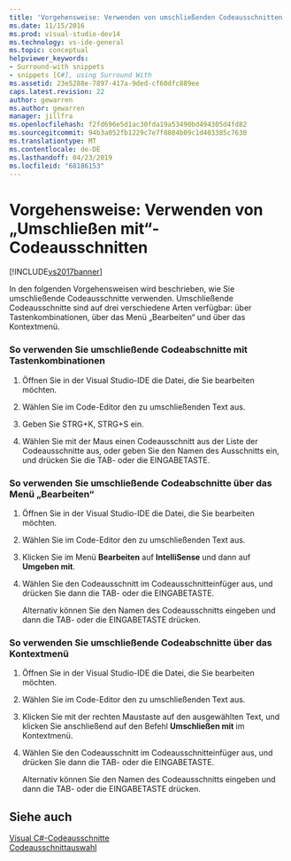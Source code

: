 ```yaml
---
title: 'Vorgehensweise: Verwenden von umschließenden Codeausschnitten | Microsoft-Dokumentation'
ms.date: 11/15/2016
ms.prod: visual-studio-dev14
ms.technology: vs-ide-general
ms.topic: conceptual
helpviewer_keywords:
- Surround-with snippets
- snippets [C#], using Surround With
ms.assetid: 23e5288e-7897-417a-9ded-cf60dfc889ee
caps.latest.revision: 22
author: gewarren
ms.author: gewarren
manager: jillfra
ms.openlocfilehash: f2fd696e5d1ac30fda19a53490bd494305d4fd82
ms.sourcegitcommit: 94b3a052fb1229c7e7f8804b09c1d403385c7630
ms.translationtype: MT
ms.contentlocale: de-DE
ms.lasthandoff: 04/23/2019
ms.locfileid: "68186153"
---
```

# <a name="how-to-use-surround-with-code-snippets"></a>Vorgehensweise: Verwenden von „Umschließen mit“-Codeausschnitten
[!INCLUDE[vs2017banner](../includes/vs2017banner.md)]

In den folgenden Vorgehensweisen wird beschrieben, wie Sie umschließende Codeausschnitte verwenden. Umschließende Codeausschnitte sind auf drei verschiedene Arten verfügbar: über Tastenkombinationen, über das Menü „Bearbeiten“ und über das Kontextmenü.  
  
### <a name="to-use-surround-with-code-snippets-through-keyboard-shortcut"></a>So verwenden Sie umschließende Codeabschnitte mit Tastenkombinationen  
  
1. Öffnen Sie in der Visual Studio-IDE die Datei, die Sie bearbeiten möchten.  
  
2. Wählen Sie im Code-Editor den zu umschließenden Text aus.  
  
3. Geben Sie STRG+K, STRG+S ein.  
  
4. Wählen Sie mit der Maus einen Codeausschnitt aus der Liste der Codeausschnitte aus, oder geben Sie den Namen des Ausschnitts ein, und drücken Sie die TAB- oder die EINGABETASTE.  
  
### <a name="to-use-surround-with-code-snippets-through-the-edit-menu"></a>So verwenden Sie umschließende Codeabschnitte über das Menü „Bearbeiten“  
  
1. Öffnen Sie in der Visual Studio-IDE die Datei, die Sie bearbeiten möchten.  
  
2. Wählen Sie im Code-Editor den zu umschließenden Text aus.  
  
3. Klicken Sie im Menü **Bearbeiten** auf **IntelliSense** und dann auf **Umgeben mit**.  
  
4. Wählen Sie den Codeausschnitt im Codeausschnitteinfüger aus, und drücken Sie dann die TAB- oder die EINGABETASTE.  
  
     Alternativ können Sie den Namen des Codeausschnitts eingeben und dann die TAB- oder die EINGABETASTE drücken.  
  
### <a name="to-use-surround-with-code-snippets-through-the-context-menu"></a>So verwenden Sie umschließende Codeabschnitte über das Kontextmenü  
  
1. Öffnen Sie in der Visual Studio-IDE die Datei, die Sie bearbeiten möchten.  
  
2. Wählen Sie im Code-Editor den zu umschließenden Text aus.  
  
3. Klicken Sie mit der rechten Maustaste auf den ausgewählten Text, und klicken Sie anschließend auf den Befehl **Umschließen mit** im Kontextmenü.  
  
4. Wählen Sie den Codeausschnitt im Codeausschnitteinfüger aus, und drücken Sie dann die TAB- oder die EINGABETASTE.  
  
     Alternativ können Sie den Namen des Codeausschnitts eingeben und dann die TAB- oder die EINGABETASTE drücken.  
  
## <a name="see-also"></a>Siehe auch  
 [Visual C#-Codeausschnitte](../ide/visual-csharp-code-snippets.md)   
 [Codeausschnittauswahl](../ide/reference/code-snippet-picker.md)
